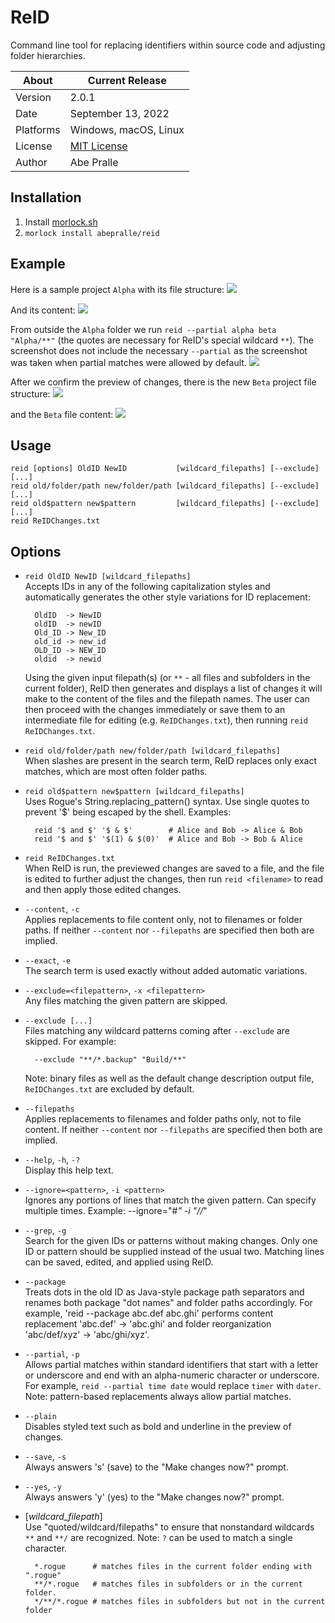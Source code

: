 # ReID
Command line tool for replacing identifiers within source code and adjusting folder hierarchies.

About     | Current Release
----------|-----------------------
Version   | 2.0.1
Date      | September 13, 2022
Platforms | Windows, macOS, Linux
License   | [MIT License](LICENSE)
Author    | Abe Pralle

## Installation
1. Install [morlock.sh](https://morlock.sh)
2. `morlock install abepralle/reid`

## Example
Here is a sample project `Alpha` with its file structure:
![](Images/AlphaFiles.png)

And its content:
![](Images/AlphaContent.png)

From outside the `Alpha` folder we run `reid --partial alpha beta "Alpha/**"` (the quotes are necessary for ReID's special wildcard `**`). The screenshot does not include the necessary `--partial` as the screenshot was taken when partial matches were allowed by default.
![](Images/ReID.png)

After we confirm the preview of changes, there is the new `Beta` project file structure:
![](Images/BetaFiles.png)

and the `Beta` file content:
![](Images/BetaContent.png)

## Usage

    reid [options] OldID NewID           [wildcard_filepaths] [--exclude] [...]
    reid old/folder/path new/folder/path [wildcard_filepaths] [--exclude] [...]
    reid old$pattern new$pattern         [wildcard_filepaths] [--exclude] [...]
    reid ReIDChanges.txt

## Options

- `reid OldID NewID [wildcard_filepaths]`<br>
  Accepts IDs in any of the following capitalization styles and automatically
  generates the other style variations for ID replacement:

        OldID  -> NewID
        oldID  -> newID
        Old_ID -> New_ID
        old_id -> new_id
        OLD_ID -> NEW_ID
        oldid  -> newid

  Using the given input filepath(s) (or `**` - all files and subfolders in
  the current folder), ReID then generates and displays a list of changes it
  will make to the content of the files and the filepath names. The user can
  then proceed with the changes immediately or save them to an intermediate
  file for editing (e.g. `ReIDChanges.txt`), then running
  `reid ReIDChanges.txt`.

- `reid old/folder/path new/folder/path [wildcard_filepaths]`<br>
  When slashes are present in the search term, ReID replaces only exact
  matches, which are most often folder paths.

- `reid old$pattern new$pattern [wildcard_filepaths]`<br>
    Uses Rogue's String.replacing_pattern() syntax. Use single quotes to prevent
    '$' being escaped by the shell. Examples:

        reid '$ and $' '$ & $'        # Alice and Bob -> Alice & Bob
        reid '$ and $' '$(1) & $(0)'  # Alice and Bob -> Bob & Alice

- `reid ReIDChanges.txt`<br>
  When ReID is run, the previewed changes are saved to a file, and the file
  is edited to further adjust the changes, then run `reid <filename>` to
  read and then apply those edited changes.

- `--content`, `-c`<br>
    Applies replacements to file content only, not to filenames or folder paths.
    If neither `--content` nor `--filepaths` are specified then both are implied.

- `--exact`, `-e`<br>
    The search term is used exactly without added automatic variations.

- `--exclude=<filepattern>`, `-x <filepattern>`<br>
    Any files matching the given pattern are skipped.

- `--exclude [...]`<br>
    Files matching any wildcard patterns coming after `--exclude` are skipped.
    For example:

        --exclude "**/*.backup" "Build/**"

    Note: binary files as well as the default change description output file,
    `ReIDChanges.txt` are excluded by default.

- `--filepaths`<br>
    Applies replacements to filenames and folder paths only, not to file content.
    If neither `--content` nor `--filepaths` are specified then both are implied.

- `--help`, `-h`, `-?`<br>
    Display this help text.

- `--ignore=<pattern>`, `-i <pattern>`<br>
    Ignores any portions of lines that match the given pattern. Can specify
    multiple times. Example: --ignore="#*" -i "//*"

- `--grep`, `-g`<br>
    Search for the given IDs or patterns without making changes.
    Only one ID or pattern should be supplied instead of the usual two.
    Matching lines can be saved, edited, and applied using ReID.

- `--package`<br>
    Treats dots in the old ID as Java-style package path separators and renames
    both package "dot names" and folder paths accordingly. For example,
    'reid --package abc.def abc.ghi' performs content replacement 'abc.def' -> 'abc.ghi'
    and folder reorganization 'abc/def/xyz' -> 'abc/ghi/xyz'.

- `--partial`, `-p`<br>
    Allows partial matches within standard identifiers that start with a letter
    or underscore and end with an alpha-numeric character or underscore. For
    example, `reid --partial time date` would replace `timer` with `dater`.
    Note: pattern-based replacements always allow partial matches.

- `--plain`<br>
    Disables styled text such as bold and underline in the preview of changes.

- `--save`, `-s`<br>
    Always answers 's' (save) to the "Make changes now?" prompt.

- `--yes`, `-y`<br>
    Always answers 'y' (yes) to the "Make changes now?" prompt.

- [*wildcard_filepath*]<br>
    Use "quoted/wildcard/filepaths" to ensure that nonstandard wildcards `**`
    and `**/` are recognized. Note: `?` can be used to match a single character.

        *.rogue      # matches files in the current folder ending with ".rogue"
        **/*.rogue   # matches files in subfolders or in the current folder.
        */**/*.rogue # matches files in subfolders but not in the current folder

